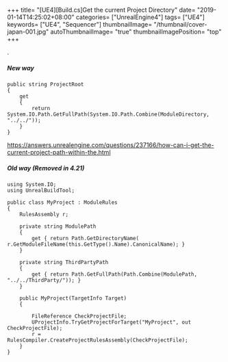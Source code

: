 +++
title= "[UE4][Build.cs]Get the current Project Directory"
date= "2019-01-14T14:25:02+08:00"
categories= ["UnrealEngine4"]
tags= ["UE4"]
keywords= ["UE4", "Sequencer"]
thumbnailImage= "/thumbnail/cover-japan-001.jpg"
autoThumbnailImage= "true"
thumbnailImagePosition= "top"
+++

.

<!--more-->

##### New way


	public string ProjectRoot
	{
		get
		{
			return System.IO.Path.GetFullPath(System.IO.Path.Combine(ModuleDirectory, "../../"));
		}
	}

https://answers.unrealengine.com/questions/237166/how-can-i-get-the-current-project-path-within-the.html


##### Old way (Removed in 4.21)

	using System.IO;  
	using UnrealBuildTool;  
	  
	public class MyProject : ModuleRules  
	{  
		RulesAssembly r;  
	  
		private string ModulePath  
		{  
			get { return Path.GetDirectoryName( r.GetModuleFileName(this.GetType().Name).CanonicalName); }  
		}  
	  
		private string ThirdPartyPath  
		{  
			get { return Path.GetFullPath(Path.Combine(ModulePath, "../../ThirdParty/")); }  
		}  
	  
		public MyProject(TargetInfo Target)  
		{  
	  
			FileReference CheckProjectFile;  
			UProjectInfo.TryGetProjectForTarget("MyProject", out CheckProjectFile);  
			r = RulesCompiler.CreateProjectRulesAssembly(CheckProjectFile);  
		}  
	}
